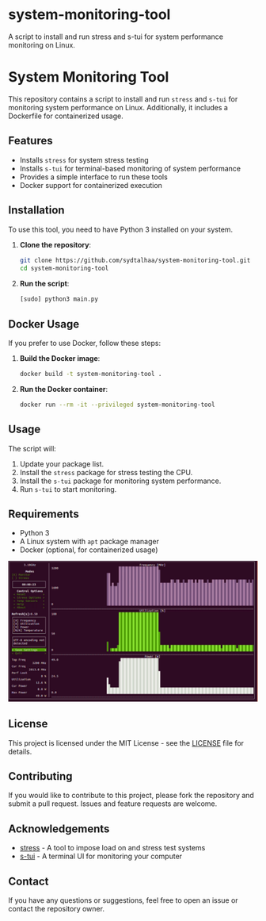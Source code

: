 # system-monitoring-tool
A script to install and run stress and s-tui for system performance monitoring on Linux.

# System Monitoring Tool

This repository contains a script to install and run `stress` and `s-tui` for monitoring system performance on Linux. Additionally, it includes a Dockerfile for containerized usage.

## Features

- Installs `stress` for system stress testing
- Installs `s-tui` for terminal-based monitoring of system performance
- Provides a simple interface to run these tools
- Docker support for containerized execution

## Installation

To use this tool, you need to have Python 3 installed on your system.

1. **Clone the repository**:
    ```bash
    git clone https://github.com/sydtalhaa/system-monitoring-tool.git
    cd system-monitoring-tool
    ```

2. **Run the script**:
    ```bash
    [sudo] python3 main.py
    ```

## Docker Usage

If you prefer to use Docker, follow these steps:

1. **Build the Docker image**:
    ```bash
    docker build -t system-monitoring-tool .
    ```

2. **Run the Docker container**:
    ```bash
    docker run --rm -it --privileged system-monitoring-tool
    ```

## Usage

The script will:
1. Update your package list.
2. Install the `stress` package for stress testing the CPU.
3. Install the `s-tui` package for monitoring system performance.
4. Run `s-tui` to start monitoring.

## Requirements

- Python 3
- A Linux system with `apt` package manager
- Docker (optional, for containerized usage)

![Output](images/your-image.png)

## License

This project is licensed under the MIT License - see the [LICENSE](LICENSE) file for details.

## Contributing

If you would like to contribute to this project, please fork the repository and submit a pull request. Issues and feature requests are welcome.

## Acknowledgements

- [stress](https://people.seas.harvard.edu/~apw/stress/) - A tool to impose load on and stress test systems
- [s-tui](https://github.com/amanusk/s-tui) - A terminal UI for monitoring your computer

## Contact

If you have any questions or suggestions, feel free to open an issue or contact the repository owner.
